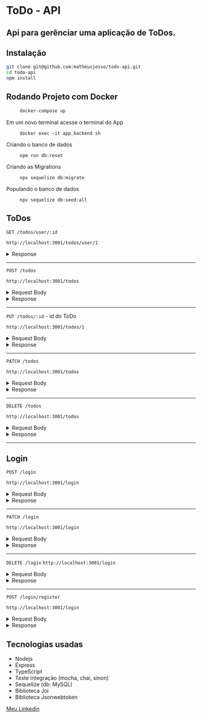 # ToDo - API
## Api para gerênciar uma aplicação de ToDos.

## Instalação

```sh
git clone git@github.com:matheusjesse/todo-api.git
cd todo-api
npm install
```
## Rodando Projeto com Docker

```sh
     docker-compose up
```
Em um novo terminal acesse o terminal do App
```
     docker exec -it app_backend sh
```
Criando o banco de dados 
```
     npm run db:reset
```
Criando as Migrations
```
     npx sequelize db:migrate
```
Populando o banco de dados
```
     npx sequelize db:seed:all
```
## ToDos

`GET /todos/user/:id` 

`http://localhost:3001/todos/user/1`

<details>
<summary> Response </summary>

<pre>

```
    Status: 200 OK
```    
    
    [
      {
        "id": 1, 
        "noteText": "tomar café",
        "completed": true,
        "userId": 1,
        "dayPeriod": {
          "morning": true,
          "afternoon": false,
          "night": false
        },
        "daysOfTheWeek": {
          "sunday": true,
          "monday": false,
          "tuesday": false,
          "wednesday": true,
          "thrusday": true,
          "friday": true,
          "saturday": false
        }
      }
    ]
    
</pre>
</details>

---

`POST /todos` 

`http://localhost:3001/todos`

<details>
<summary> Request Body</summary>
<pre>

```
   {
 	   "noteText": "Leitura",
	    "userId": 5,
	    "completed": false,
	    "dayPeriod": {
      	    "morning": true,
	        "afternoon": true,
	        "night": false
    	},
	    "daysOfTheWeek": {
	       "sunday": true,
	       "monday": true,
	       "tuesday": true,
	       "wednesday": true,
	       "thrusday": true,
	       "friday": true,
	       "saturday": true
    	}
    }

```
    
</pre>
</details>

<details>
<summary> Response </summary>

<pre>

    Status: 201
```    
    {
      "id": 6,
      "noteText": "Leitura",
      "completed": false,
      "dayOfTheWeekId": 6,
      "dayPeriodId": 6,
      "userId": 5
    }
```
</pre>
</details>

---

`PUT /todos/:id` - id do ToDo

`http://localhost:3001/todos/1`

<details>
<summary> Request Body</summary>
<pre>

```
   {
   "id": 1,
 	 "noteText": "Beber àgua",
	 "dayPeriod": {
      	"morning": false,
	      "afternoon": false,
	      "night": false
   },
	 "daysOfTheWeek": {
	     "sunday": false,
	     "monday": true,
	     "tuesday": true,
	     "wednesday": true,
	     "thrusday": true,
	     "friday": true,
	     "saturday": true
   }
}

```
    
</pre>
</details>

<details>
<summary> Response </summary>

<pre>

    Status: 200 OK
```    
    {
        "message": "ToDo Updated!"
    }
```
</pre>
</details>

---

`PATCH /todos`

`http://localhost:3001/todos`

<details>
<summary> Request Body</summary>
<pre>

```
    {
      "id": 1,
      "completed": false
    }

```
    
</pre>
</details>

<details>
<summary> Response </summary>

<pre>

    Status: 200 OK
```    
    {
      "id": 1,
      "noteText": "Beber àgua",
      "completed": false,
      "userId": 1
    }
```
</pre>
</details>

---

`DELETE /todos`

`http://localhost:3001/todos`

<details>
<summary> Request Body</summary>
<pre>

```
   {
    "id": 3
   }

```
    
</pre>
</details>

<details>
<summary> Response </summary>

<pre>

    Status: 200 OK
```    
    {
     "message": "ToDo Deleted"
    }
```
</pre>
</details>

---

## Login

`POST /login`

`http://localhost:3001/login`

<details>
<summary> Request Body</summary>
<pre>

```
   {
      "email": "anajulia@outlook.com",
      "password": "a32s12a31231d32as13"
   }

```
    
</pre>
</details>

<details>
<summary> Response </summary>

<pre>

    Status: 200 OK
```    
    {
     "token": "return a valid token"
    }
```
</pre>
</details>

---

`PATCH /login`

`http://localhost:3001/login`

<details>
<summary> Request Body</summary>
<pre>

```
   {
      "id": 1,
      "newPassword": "11111111111111111"
   }

```
    
</pre>
</details>

<details>
<summary> Response </summary>

<pre>

    Status: 200 OK
```    
    {
      "message": "Password updated"
    }
```
</pre>
</details>

---

`DELETE /login`
`http://localhost:3001/login`

<details>
<summary> Request Body</summary>
<pre>

```
   {
      "id": 1
   }

```
    
</pre>
</details>

<details>
<summary> Response </summary>

<pre>

    Status: 200 OK
```    
    {
      "token": "User deleted"
    }
```
</pre>
</details>

---

`POST /login/register`

`http://localhost:3001/login`

<details>
<summary> Request Body</summary>
<pre>

```
   {
      "userName": "Joana Magalhães",
      "email": "Joana@hotmail.com",
      "password": "321321321"
   }

```
    
</pre>
</details>

<details>
<summary> Response </summary>

<pre>

    Status: 201
```    
    {
      "message": "User registered"
    }
```
</pre>
</details>

## Tecnologias usadas
- Nodejs 
- Express
- TypeScript
- Teste integração (mocha, chai, sinon)
- Sequelize (db: MySQL)
- Biblioteca Joi 
- Biblioteca Jsonwebtoken

[Meu Linkedin](https://www.linkedin.com/in/matheusjesse)